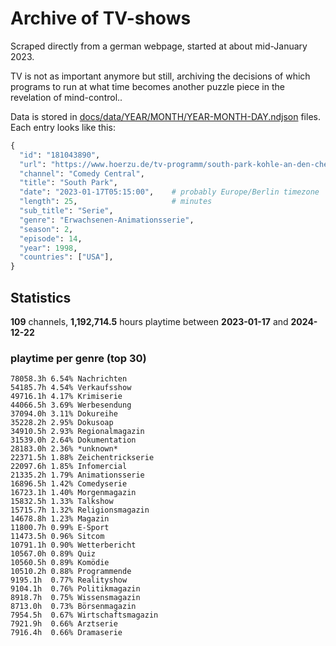 # Archive of TV-shows

Scraped directly from a german webpage, started at about mid-January 2023.

TV is not as important anymore but still, archiving the decisions of which programs to run at what time
becomes another puzzle piece in the revelation of mind-control.. 

Data is stored in [docs/data/YEAR/MONTH/YEAR-MONTH-DAY.ndjson](docs/data/) files. 
Each entry looks like this:

```python
{
  "id": "181043890", 
  "url": "https://www.hoerzu.de/tv-programm/south-park-kohle-an-den-chefkoch/bid_181043890/", 
  "channel": "Comedy Central", 
  "title": "South Park", 
  "date": "2023-01-17T05:15:00",    # probably Europe/Berlin timezone 
  "length": 25,                     # minutes 
  "sub_title": "Serie", 
  "genre": "Erwachsenen-Animationsserie", 
  "season": 2, 
  "episode": 14, 
  "year": 1998, 
  "countries": ["USA"],
}
```

## Statistics

**109** channels, **1,192,714.5** hours playtime between **2023-01-17** and **2024-12-22**


### playtime per genre (top 30)

    78058.3h 6.54% Nachrichten
    54185.7h 4.54% Verkaufsshow
    49716.1h 4.17% Krimiserie
    44066.5h 3.69% Werbesendung
    37094.0h 3.11% Dokureihe
    35228.2h 2.95% Dokusoap
    34910.5h 2.93% Regionalmagazin
    31539.0h 2.64% Dokumentation
    28183.0h 2.36% *unknown*
    22371.5h 1.88% Zeichentrickserie
    22097.6h 1.85% Infomercial
    21335.2h 1.79% Animationsserie
    16896.5h 1.42% Comedyserie
    16723.1h 1.40% Morgenmagazin
    15832.5h 1.33% Talkshow
    15715.7h 1.32% Religionsmagazin
    14678.8h 1.23% Magazin
    11800.7h 0.99% E-Sport
    11473.5h 0.96% Sitcom
    10791.1h 0.90% Wetterbericht
    10567.0h 0.89% Quiz
    10560.5h 0.89% Komödie
    10510.2h 0.88% Programmende
    9195.1h  0.77% Realityshow
    9104.1h  0.76% Politikmagazin
    8918.7h  0.75% Wissensmagazin
    8713.0h  0.73% Börsenmagazin
    7954.5h  0.67% Wirtschaftsmagazin
    7921.9h  0.66% Arztserie
    7916.4h  0.66% Dramaserie
